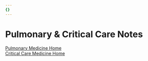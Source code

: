 ```yaml
---
{}
---
```

   
# Pulmonary & Critical Care Notes   
   
[Pulmonary Medicine Home](./Pulmonary%20Medicine/Pulmonary%20Medicine%20Home.md)   
[Critical Care Medicine Home](./Critical%20Care%20Medicine/Critical%20Care%20Medicine%20Home.md)